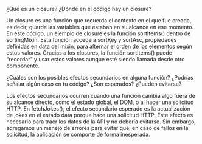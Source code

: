 ¿Qué es un closure? ¿Dónde en el código hay un closure?

Un closure es una función que recuerda el contexto en el que fue creada, es decir, guarda las variables que estaban en su alcance en ese momento. En este código, un ejemplo de closure es la función sortItems() dentro de sortingMixin. Esta función accede a sortKey y sortAsc, propiedades definidas en data del mixin, para alternar el orden de los elementos según estos valores. Gracias a los closures, la función sortItems() puede “recordar” y usar estos valores aunque esté siendo llamada desde otro componente.

¿Cuáles son los posibles efectos secundarios en alguna función? ¿Podrías señalar algún caso en tu código? ¿Son esperados? ¿Pueden evitarse?

Los efectos secundarios ocurren cuando una función cambia algo fuera de su alcance directo, como el estado global, el DOM, o al hacer una solicitud HTTP. En fetchJokes(), el efecto secundario esperado es la actualización de jokes en el estado data porque hace una solicitud HTTP. Este efecto es necesario para traer los datos de la API y no debería evitarse. Sin embargo, agregamos un manejo de errores para evitar que, en caso de fallos en la solicitud, la aplicación se comporte de forma inesperada.
